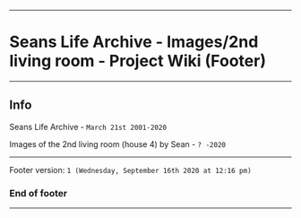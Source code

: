 
***

# Seans Life Archive - Images/2nd living room - Project Wiki (Footer)

***

## Info

Seans Life Archive - `March 21st 2001-2020`

Images of the 2nd living room (house 4) by Sean - `? -2020`

***

Footer version: `1 (Wednesday, September 16th 2020 at 12:16 pm)`

### End of footer

***
